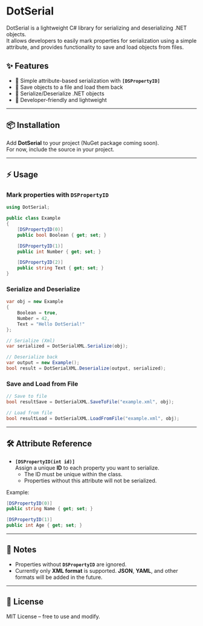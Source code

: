 # DotSerial  

DotSerial is a lightweight C# library for serializing and deserializing .NET objects.  
It allows developers to easily mark properties for serialization using a simple attribute, and provides functionality to save and load objects from files.  

## ✨ Features  
- 🚀 Simple attribute-based serialization with **`[DSPropertyID]`**  
- 📂 Save objects to a file and load them back  
- 🔄 Serialize/Deserialize .NET objects  
- 🎯 Developer-friendly and lightweight  

---

## 📦 Installation  
Add **DotSerial** to your project (NuGet package coming soon).  
For now, include the source in your project.  

---

## ⚡ Usage  

### Mark properties with `DSPropertyID`  
```csharp
using DotSerial;

public class Example
{
    [DSPropertyID(0)]
    public bool Boolean { get; set; }

    [DSPropertyID(1)]
    public int Number { get; set; }

    [DSPropertyID(2)]
    public string Text { get; set; }
}
```

### Serialize and Deserialize  
```csharp
var obj = new Example
{
    Boolean = true,
    Number = 42,
    Text = "Hello DotSerial!"
};

// Serialize (Xml)
var serialized = DotSerialXML.Serialize(obj);

// Deserialize back
var output = new Example();
bool result = DotSerialXML.Deserialize(output, serialized);
```

### Save and Load from File  
```csharp
// Save to file
bool resultSave = DotSerialXML.SaveToFile("example.xml", obj);

// Load from file
bool resultLoad = DotSerialXML.LoadFromFile("example.xml", obj);
```

---

## 🛠️ Attribute Reference  

- **`[DSPropertyID(int id)]`**  
  Assign a unique **ID** to each property you want to serialize.  
  - The ID must be unique within the class.  
  - Properties without this attribute will not be serialized.  

Example:
```csharp
[DSPropertyID(0)]
public string Name { get; set; }

[DSPropertyID(1)]
public int Age { get; set; }
```

---

## 📌 Notes   
- Properties without **`DSPropertyID`** are ignored.  
- Currently only **XML format** is supported. **JSON**, **YAML**, and other formats will be added in the future. 

---

## 📜 License  
MIT License – free to use and modify.  
